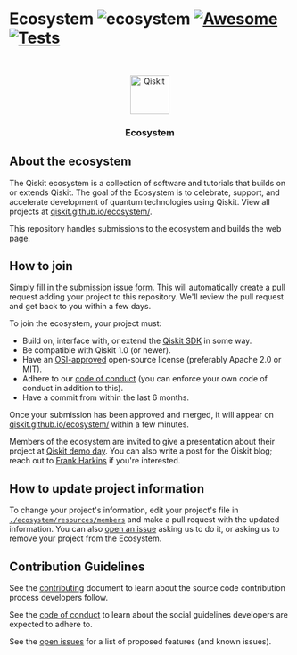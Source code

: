 <!--lint ignore double-link-->

# Ecosystem ![ecosystem](https://img.shields.io/badge/Qiskit-Ecosystem-blueviolet) [![Awesome](https://awesome.re/badge.svg)](https://awesome.re) [![Tests](https://github.com/qiskit-community/ecosystem/actions/workflows/tests.yml/badge.svg?branch=main)](https://github.com/qiskit-community/ecosystem/actions/workflows/tests.yml)

<!--lint enable double-link-->

<br />
<p align="center">
  <p align="center">
    <a href="https://qiskit.org/">
      <img alt="Qiskit" src="https://qiskit.org/images/qiskit-logo.png" width="70" />
    </a>
  </p>
  <h3 align="center">Ecosystem</h3>
</p>

## About the ecosystem

The Qiskit ecosystem is a collection of software and tutorials that builds on
or extends Qiskit. The goal of the Ecosystem is to celebrate, support, and
accelerate development of quantum technologies using Qiskit. View all projects
at [qiskit.github.io/ecosystem/](https://qiskit.github.io/ecosystem/).

This repository handles submissions to the ecosystem and builds the web page.

## How to join

Simply fill in the [submission issue
form](https://github.com/qiskit-community/ecosystem/issues/new?assignees=octocat&labels=&projects=&template=submission.yml&title=%5BSubmission%5D%3A+).
This will automatically create a pull request adding your project to this
repository. We'll review the pull request and get back to you within a few
days.

To join the ecosystem, your project must:
  - Build on, interface with, or extend the [Qiskit SDK](https://github.com/Qiskit/qiskit) in some way.
  - Be compatible with Qiskit 1.0 (or newer).
  - Have an [OSI-approved](https://opensource.org/license?categories=popular-strong-community) open-source license (preferably Apache 2.0 or MIT).
  - Adhere to our [code of conduct](./CODE_OF_CONDUCT.md) (you can enforce your own code of conduct in addition to this).
  - Have a commit from within the last 6 months.

Once your submission has been approved and merged, it will appear on
[qiskit.github.io/ecosystem/](https://qiskit.github.io/ecosystem/) within a few
minutes.

Members of the ecosystem are invited to give a presentation about their project
at [Qiskit demo day](https://github.com/Qiskit/feedback/wiki/Qiskit-DemoDays).
You can also write a post for the Qiskit blog; reach out to [Frank
Harkins](francis.harkins@ibm.com) if you're interested.

## How to update project information

To change your project's information, edit your project's file in
[`./ecosystem/resources/members`](https://github.com/qiskit-community/ecosystem/tree/main/ecosystem/resources/members)
and make a pull request with the updated information. You can also [open an
issue](https://github.com/qiskit-community/ecosystem/issues/new?assignees=octocat&labels=update+request&projects=&template=update.yml&title=%5BProject+update%5D%3A+)
asking us to do it, or asking us to remove your project from the Ecosystem.


## Contribution Guidelines

See the [contributing](./CONTRIBUTING.md) document to learn about the source code contribution process developers follow.

See the [code of conduct](./CODE_OF_CONDUCT.md) to learn about the social guidelines developers are expected to adhere to.

See the [open issues](https://github.com/qiskit-community/ecosystem/issues) for a list of proposed features (and known issues).
